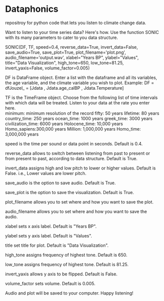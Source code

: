 # Dataphonics
repositroy for python code that lets you listen to climate change data.

Want to listen to your time series data? Here's how.
Use the function SONIC with its many parameters to cater to you data structure.

SONIC(DF, TF, speed=0.4, reverse_data=True, invert_data=False, save_audio=True, save_plot=True, plot_filename='plot.png', audio_filename='output.wav', 
      xlabel="Years BP", ylabel="Values", title="Data Visualization", high_tone=650, low_tone=81.25, invert_yaxis=False, volume_factor=0.005)

DF is DataFrame object. Enter a list with the dataframe and all its variables, the age variable, and the climate variable you wish to plot.
    Example: DF = dfJouzel_ = [Jdata , Jdata.age_calBP , Jdata.Temperature]

TF is the TimeFrame object. Choose from the following list of time intervals with which data will be treated. Listen to your data at the rate you enter here.  
      minimum: minimum resolution of the record
      fifty: 50 years
      lifetime: 80 years
      country_time: 250 years
      ocean_time: 1000 years
      greek_time: 3000 years
      civilization_time: 6000 years
      Holocene_time: 10,000 years
      Homo_sapiens:300,000 years
      Million: 1,000,000 years
      Homo_time: 3,000,000 years

speed is the time per sound or data point in seconds. Default is 0.4.

reverse_data allows to switch between listening from past to present or from present to past, according to data structure. Default is True.

invert_data assigns high and low pitch to lower or higher values. Default is False. i.e., Lower values are lower pitch. 

save_audio is the option to save audio. Default is True.

save_plot is the option to save the visualization. Default is True.

plot_filename allows you to set where and how you want to save the plot. 

audio_filename allows you to set where and how you want to save the audio.

xlabel sets x axis label. Default is "Years BP". 
 
ylabel sets y axis label. Default is "Values".
 
title set title for plot. Default is "Data Visualization".
 
high_tone assigns frequency of highest tone. Default is 650. 
 
low_tone assigns frequency of highest tone. Default is 81.25.
 
invert_yaxis allows y axis to be flipped. Default is False.
 
volume_factor sets volume. Default is 0.005.


Audio and plot will be saved to your computer. 
Happy listening!




 
